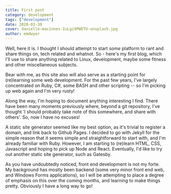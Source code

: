 ```yaml
---
title: First post
category: development
tags: ["development"]
date: 2020-03-30
cover: danielle-macinnes-IuLgi9PWETU-unsplash.jpg
author: emdwyer
---
```

Well, here it is.  I thought I should attempt to start *some* platform to rant and share things on, tech related and whatnot.
So - here's my first blog, which I'll use to share anything related to Linux, development, maybe some fitness and other miscellaneous subjects.

Bear with me, as this site also will also serve as a starting point for (re)learning some web development.  For the past few years, I've largely concentrated on Ruby, C#, some BASH and other scripting -- so I'm picking up web again and I'm very rusty!

Along the way, I'm hoping to document anything interesting I find.  There have been many moments previously where, beyond a git repository, I've thought 'I should probably take note of this somewhere, and share with others'.  So, now I have no excuses!

A static site generator seemed like my best option, as it's trivial to register a domain, and link back to Github Pages.  I decided to go with Jekyll for the simple reason that it seems simple and straightforward to start with, and I'm already familiar with Ruby.  However, I am starting to (re)learn HTML, CSS, Javascript and hoping to pick up Node and React.  Eventually, I'd like to try out another static site generator, such as Gatesby.

As you have undoubtedly noticed, front end development is not my forte.  My background has mostly been backend (some very minor front end web, and Windows Forms applications), so I will be attempting to place a degree of emphasis on this over the coming months, and learning to make things pretty.  Obviously I have a long way to go!
